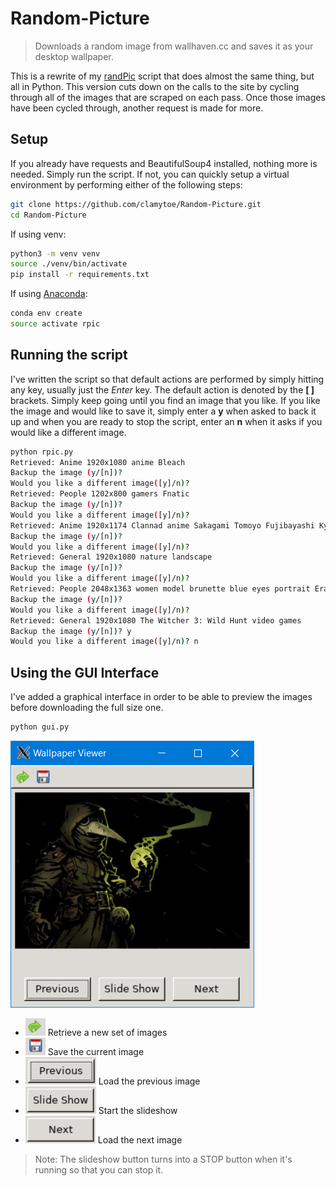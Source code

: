 # Random-Picture
> Downloads a random image from wallhaven.cc and saves it as your desktop wallpaper.

This is a rewrite of my [randPic](https://github.com/clamytoe/randPic) script that does almost the same thing, but all in Python. This version cuts down on the calls to the site by cycling through all of the images that are scraped on each pass. Once those images have been cycled through, another request is made for more.

## Setup
If you already have requests and BeautifulSoup4 installed, nothing more is needed. Simply run the script. If not, you can quickly setup a virtual environment by performing either of the following steps:

```bash
git clone https://github.com/clamytoe/Random-Picture.git
cd Random-Picture
```

If using venv:
```bash
python3 -m venv venv
source ./venv/bin/activate
pip install -r requirements.txt
```

If using [Anaconda](https://anaconda.org/):
```bash
conda env create
source activate rpic
```

## Running the script
I've written the script so that default actions are performed by simply hitting any key, usually just the *Enter* key. The default action is denoted by the **[ ]** brackets. Simply keep going until you find an image that you like. If you like the image and would like to save it, simply enter a **y** when asked to back it up and when you are ready to stop the script, enter an **n** when it asks if you would like a different image.
```bash
python rpic.py
Retrieved: Anime 1920x1080 anime Bleach
Backup the image (y/[n])?
Would you like a different image([y]/n)?
Retrieved: People 1202x800 gamers Fnatic
Backup the image (y/[n])?
Would you like a different image([y]/n)?
Retrieved: Anime 1920x1174 Clannad anime Sakagami Tomoyo Fujibayashi Kyou Sunohara Yôhei
Backup the image (y/[n])?
Would you like a different image([y]/n)?
Retrieved: General 1920x1080 nature landscape
Backup the image (y/[n])?
Would you like a different image([y]/n)?
Retrieved: People 2048x1363 women model brunette blue eyes portrait Eraj Asadi
Backup the image (y/[n])?
Would you like a different image([y]/n)?
Retrieved: General 1920x1080 The Witcher 3: Wild Hunt video games
Backup the image (y/[n])? y
Would you like a different image([y]/n)? n
```

## Using the GUI Interface

I've added a graphical interface in order to be able to preview the images before downloading the full size one.

```bash
python gui.py
```

![gui](images/gui.png)

* ![reload](images/reload.png) Retrieve a new set of images
* ![save](images/save.png) Save the current image
* ![previous](images/previous.png) Load the previous image
* ![slideshow](images/slideshow.png) Start the slideshow
* ![next](images/next.png) Load the next image

> Note: The slideshow button turns into a STOP button when it's running so that you can stop it.
